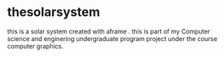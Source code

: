 # thesolarsystem
this is a solar system created with aframe . this is part of my Computer science and enginering undergraduate program project under the course computer graphics.
